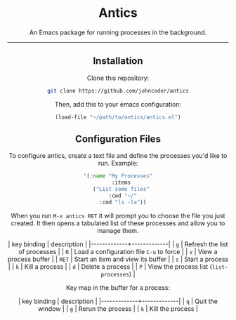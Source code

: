 <div align="center">

<h1>Antics</h1>

<p>An Emacs package for running processes in the background.</p>

<hr />

## Installation

Clone this repository:

```sh
git clone https://github.com/johncoder/antics
```

Then, add this to your emacs configuration:

```lisp
(load-file "~/path/to/antics/antics.el")
```

## Configuration Files

To configure antics, create a text file and define the processes you'd like to run. Example:

```lisp
'(:name "My Processes"
  :items
  ("List some files"
   :cwd "~/"
   :cmd "ls -la"))
```

When you run `M-x antics RET` it will prompt you to choose the file you just created. It then opens a tabulated list of these processes and allow you to manage them.

| key binding | description |
|-------------+-------------|
| `g` | Refresh the list of processes |
| `R` | Load a configuration file `C-u` to force |
| `v` | View a process buffer |
| `RET` | Start an item and view its buffer |
| `s` | Start a process |
| `k` | Kill a process |
| `d` | Delete a process |
| `P` | View the process list (`list-processes`) |

Key map in the buffer for a process:

| key binding | description |
|-------------+-------------|
| `q` | Quit the window |
| `g` | Rerun the process |
| `k` | Kill the process |
